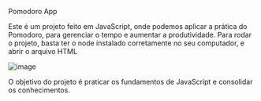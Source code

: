 <g1>Pomodoro App</h1>

Este é um projeto feito em JavaScript, onde podemos aplicar a prática do Pomodoro, para gerenciar o tempo e aumentar a produtividade.
Para rodar o projeto, basta ter o node instalado corretamente no seu computador, e abrir o arquivo HTML


![image](https://github.com/grodrigues04/pomodoro/assets/86443574/62ed07fe-051a-40c9-bc47-3a4e4e454b7c)

O objetivo do projeto é praticar os fundamentos de JavaScript e consolidar os conhecimentos.
